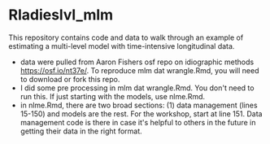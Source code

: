 # Rladieslvl_mlm

This repository contains code and data to walk through an example of estimating a multi-level model with time-intensive longitudinal data.    
- data were pulled from Aaron Fishers osf repo on idiographic methods https://osf.io/nt37e/. To reproduce mlm dat wrangle.Rmd, you will need to download or fork this repo.
- I did some pre processing in mlm dat wrangle.Rmd. You don't need to run this. If just starting with the models, use nlme.Rmd.
- in nlme.Rmd, there are two broad sections: (1) data management (lines 15-150) and models are the rest. For the workshop, start at line 151. Data management code is there in case it's helpful to others in the future in getting their data in the right format.